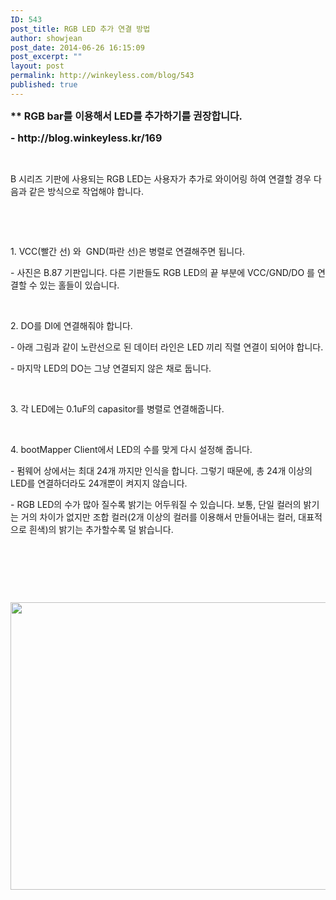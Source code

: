 ```yaml
---
ID: 543
post_title: RGB LED 추가 연결 방법
author: showjean
post_date: 2014-06-26 16:15:09
post_excerpt: ""
layout: post
permalink: http://winkeyless.com/blog/543
published: true
---
```

<p><b><span style="font-size: 12pt;">** RGB bar를 이용해서 LED를 추가하기를 권장합니다.</span></b></p><p><b><span style="font-size: 12pt;">-&nbsp;http://blog.winkeyless.kr/169</span></b></p><p><br /></p><p>B 시리즈 기판에 사용되는 RGB LED는 사용자가 추가로 와이어링 하여 연결할 경우 다음과 같은 방식으로 작업해야 합니다.</p><p><br /></p><p><br /></p><p>1. VCC(빨간 선) 와 &nbsp;GND(파란 선)은 병렬로 연결해주면 됩니다.</p><p>- 사진은 B.87 기판입니다. 다른 기판들도 RGB LED의 끝 부분에 VCC/GND/DO 를 연결할 수 있는 홀들이 있습니다.</p><p><br /></p><p>2. DO를 DI에 연결해줘야 합니다.</p><p>- 아래 그림과 같이 노란선으로 된 데이터 라인은 LED 끼리 직렬 연결이 되어야 합니다.</p><p>- 마지막 LED의 DO는 그냥 연결되지 않은 채로 둡니다.</p><p><br /></p><p>3. 각 LED에는 0.1uF의 capasitor를 병렬로 연결해줍니다.</p><p><br /></p><p>4. bootMapper Client에서 LED의 수를 맞게 다시 설정해 줍니다.</p><p>- 펌웨어 상에서는 최대 24개 까지만 인식을 합니다. 그렇기 때문에, 총 24개 이상의 LED를 연결하더라도&nbsp;24개뿐이 켜지지 않습니다.</p><p>- RGB LED의 수가 많아 질수록 밝기는 어두워질 수 있습니다. 보통, 단일 컬러의 밝기는 거의&nbsp;차이가 없지만 조합 컬러(2개 이상의 컬러를 이용해서 만들어내는 컬러, 대표적으로 흰색)의 밝기는 추가할수록 덜 밝습니다.</p><p><br /></p><p><br /></p><p style="text-align: left; clear: none; float: none;"></p><p><br /></p><p style="text-align: left; clear: none; float: none;"><img src="http://winkeyless.com/blog/wp-content/uploads/1/cfile29.uf.257BB64D53AC45D734615C.jpg" class="aligncenter" width="860" height="460" filename="DSC_0381_e.jpg" filemime="image/jpeg" /></p><p style="text-align: left; clear: none; float: none;"><br /></p><p style="text-align: left; clear: none; float: none;"><br /></p><p style="text-align: left; clear: none; float: none;"><br /></p><p style="text-align: left; clear: none; float: none;"><br /></p><p style="text-align: left; clear: none; float: none;"><br /></p><p style="text-align: left; clear: none; float: none;"><br /></p><p style="text-align: left; clear: none; float: none;"><br /></p><p><br /></p>